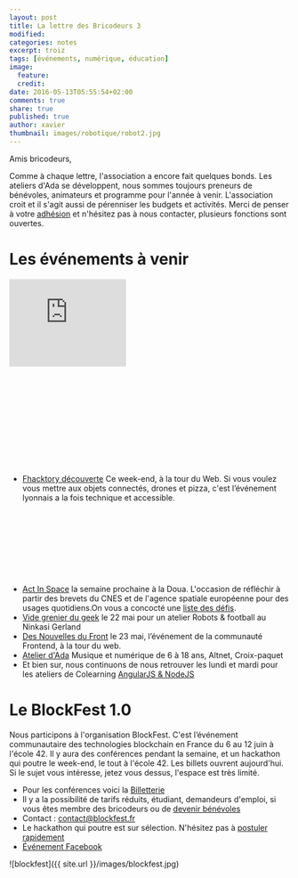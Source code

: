 ```yaml
---
layout: post
title: La lettre des Bricodeurs 3
modified:
categories: notes
excerpt: troiz
tags: [événements, numérique, éducation]
image: 
  feature: 
  credit: 
date: 2016-05-13T05:55:54+02:00
comments: true
share: true
published: true
author: xavier
thumbnail: images/robotique/robot2.jpg
---
```


Amis bricodeurs,

Comme à chaque lettre, l'association a encore fait quelques bonds. Les ateliers d'Ada se développent, nous sommes toujours preneurs de bénévoles, animateurs et programme pour l'année à venir. L'association croit et il s'agit aussi de pérenniser les budgets et activités. Merci de penser à votre [adhésion](http://lesbricodeurs.fr/nousrejoindre/) et n'hésitez pas à nous contacter, plusieurs fonctions sont ouvertes.

# Les événements à venir 

<div class="pull-right" style="width: 28rem; height: 21rem;"><iframe width="210" height="157" src="https://www.youtube.com/v/zeZ2-sb7sBk" frameborder="0" ></iframe></div>

* [Fhacktory découverte](https://yurplan.com/event/f-HAC-Ktory-Decouverte/8214 ) Ce week-end, à la tour du Web. Si vous voulez vous mettre aux objets connectés, drones et pizza, c'est l’événement lyonnais a la fois technique et accessible.

<br/><br/><br/><br/><br/><br/><br/>

* [Act In Space](http://www.actinspace.org/) la semaine prochaine à la Doua. L'occasion de réfléchir à partir des brevets du CNES et de l'agence spatiale européenne pour des usages quotidiens.On vous a concocté une [liste des défis](http://lesbricodeurs.fr/ActInSpace/).
* [Vide grenier du geek](http://www.aoa-prod.com/vide-grenier-du-geek/) le 22 mai pour un atelier Robots & football au Ninkasi Gerland
* [Des Nouvelles du Front](https://www.facebook.com/events/234683413576030/) le 23 mai, l’événement de la communauté Frontend, à la tour du web.
* [Atelier d'Ada](http://lesbricodeurs.fr/AteliersdAda/) Musique et numérique de 6 à 18 ans, Altnet, Croix-paquet
* Et bien sur, nous continuons de nous retrouver les lundi et mardi pour les ateliers de Colearning [AngularJS & NodeJS](http://www.meetup.com/fr-FR/Design-et-technologie-pour-projets-citoyens/)

# Le BlockFest 1.0
Nous participons à l'organisation BlockFest. C'est l’événement communautaire des technologies blockchain en France du 6 au 12 juin à l'école 42. Il y aura des conférences pendant la semaine, et un hackathon qui poutre le week-end, le tout à l'école 42. Les billets ouvrent aujourd'hui. Si le sujet vous intéresse, jetez vous dessus, l'espace est très limité.

* Pour les conférences voici la [Billetterie](https://www.eventbrite.fr/e/billets-le-blockfest-10-24632664964)
* Il y a la possibilité de tarifs réduits, étudiant, demandeurs d'emploi, si vous êtes membre des bricodeurs ou de [devenir bénévoles]({{site.url}}/BlockFest/Contribuer/)
* Contact : [contact@blockfest.fr](mailto:contact@blockfest.Fr)
* Le hackathon qui poutre est sur sélection. N'hésitez pas à [postuler rapidement](http://lesbricodeurs.fr/BlockSprint/)
* [Événement Facebook](https://www.facebook.com/events/1139612932757643/)

![blockfest]({{ site.url }}/images/blockfest.jpg)